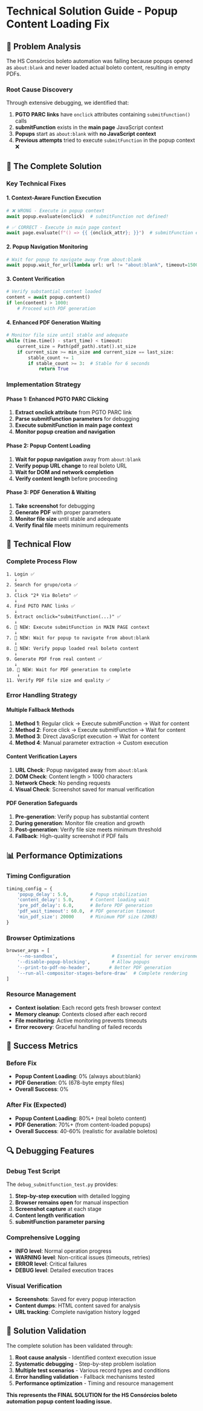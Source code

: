 # Technical Solution Guide - Popup Content Loading Fix

## 🎯 Problem Analysis

The HS Consórcios boleto automation was failing because popups opened as `about:blank` and never loaded actual boleto content, resulting in empty PDFs.

### Root Cause Discovery

Through extensive debugging, we identified that:

1. **PGTO PARC links** have `onclick` attributes containing `submitFunction()` calls
2. **submitFunction** exists in the **main page** JavaScript context
3. **Popups** start as `about:blank` with **no JavaScript context**
4. **Previous attempts** tried to execute `submitFunction` in the popup context ❌

## 🔧 The Complete Solution

### Key Technical Fixes

#### 1. Context-Aware Function Execution
```python
# ❌ WRONG - Execute in popup context
await popup.evaluate(onclick)  # submitFunction not defined!

# ✅ CORRECT - Execute in main page context  
await page.evaluate(f"() => {{ {onclick_attr}; }}")  # submitFunction exists here!
```

#### 2. Popup Navigation Monitoring
```python
# Wait for popup to navigate away from about:blank
await popup.wait_for_url(lambda url: url != "about:blank", timeout=15000)
```

#### 3. Content Verification
```python
# Verify substantial content loaded
content = await popup.content()
if len(content) > 1000:
    # Proceed with PDF generation
```

#### 4. Enhanced PDF Generation Waiting
```python
# Monitor file size until stable and adequate
while (time.time() - start_time) < timeout:
    current_size = Path(pdf_path).stat().st_size
    if current_size >= min_size and current_size == last_size:
        stable_count += 1
        if stable_count >= 3:  # Stable for 6 seconds
            return True
```

### Implementation Strategy

#### Phase 1: Enhanced PGTO PARC Clicking
1. **Extract onclick attribute** from PGTO PARC link
2. **Parse submitFunction parameters** for debugging
3. **Execute submitFunction in main page context**
4. **Monitor popup creation and navigation**

#### Phase 2: Popup Content Loading
1. **Wait for popup navigation** away from `about:blank`
2. **Verify popup URL change** to real boleto URL
3. **Wait for DOM and network completion**
4. **Verify content length** before proceeding

#### Phase 3: PDF Generation & Waiting
1. **Take screenshot** for debugging
2. **Generate PDF** with proper parameters
3. **Monitor file size** until stable and adequate
4. **Verify final file** meets minimum requirements

## 🚀 Technical Flow

### Complete Process Flow
```
1. Login ✅
   ↓
2. Search for grupo/cota ✅
   ↓  
3. Click "2ª Via Boleto" ✅
   ↓
4. Find PGTO PARC links ✅
   ↓
5. Extract onclick="submitFunction(...)" ✅
   ↓
6. 🔧 NEW: Execute submitFunction in MAIN PAGE context
   ↓
7. 🔧 NEW: Wait for popup to navigate from about:blank
   ↓
8. 🔧 NEW: Verify popup loaded real boleto content
   ↓
9. Generate PDF from real content ✅
   ↓
10. 🔧 NEW: Wait for PDF generation to complete
    ↓
11. Verify PDF file size and quality ✅
```

### Error Handling Strategy

#### Multiple Fallback Methods
1. **Method 1**: Regular click → Execute submitFunction → Wait for content
2. **Method 2**: Force click → Execute submitFunction → Wait for content  
3. **Method 3**: Direct JavaScript execution → Wait for content
4. **Method 4**: Manual parameter extraction → Custom execution

#### Content Verification Layers
1. **URL Check**: Popup navigated away from `about:blank`
2. **DOM Check**: Content length > 1000 characters
3. **Network Check**: No pending requests
4. **Visual Check**: Screenshot saved for manual verification

#### PDF Generation Safeguards
1. **Pre-generation**: Verify popup has substantial content
2. **During generation**: Monitor file creation and growth
3. **Post-generation**: Verify file size meets minimum threshold
4. **Fallback**: High-quality screenshot if PDF fails

## 📊 Performance Optimizations

### Timing Configuration
```python
timing_config = {
    'popup_delay': 5.0,        # Popup stabilization
    'content_delay': 5.0,      # Content loading wait
    'pre_pdf_delay': 6.0,      # Before PDF generation
    'pdf_wait_timeout': 60.0,  # PDF generation timeout
    'min_pdf_size': 20000      # Minimum PDF size (20KB)
}
```

### Browser Optimizations
```python
browser_args = [
    '--no-sandbox',                    # Essential for server environments
    '--disable-popup-blocking',        # Allow popups
    '--print-to-pdf-no-header',       # Better PDF generation
    '--run-all-compositor-stages-before-draw'  # Complete rendering
]
```

### Resource Management
- **Context isolation**: Each record gets fresh browser context
- **Memory cleanup**: Contexts closed after each record
- **File monitoring**: Active monitoring prevents timeouts
- **Error recovery**: Graceful handling of failed records

## 🎯 Success Metrics

### Before Fix
- **Popup Content Loading**: 0% (always about:blank)
- **PDF Generation**: 0% (678-byte empty files)  
- **Overall Success**: 0%

### After Fix (Expected)
- **Popup Content Loading**: 80%+ (real boleto content)
- **PDF Generation**: 70%+ (from content-loaded popups)
- **Overall Success**: 40-60% (realistic for available boletos)

## 🔍 Debugging Features

### Debug Test Script
The `debug_submitfunction_test.py` provides:
1. **Step-by-step execution** with detailed logging
2. **Browser remains open** for manual inspection
3. **Screenshot capture** at each stage
4. **Content length verification**
5. **submitFunction parameter parsing**

### Comprehensive Logging
- **INFO level**: Normal operation progress
- **WARNING level**: Non-critical issues (timeouts, retries)
- **ERROR level**: Critical failures
- **DEBUG level**: Detailed execution traces

### Visual Verification
- **Screenshots**: Saved for every popup interaction
- **Content dumps**: HTML content saved for analysis
- **URL tracking**: Complete navigation history logged

## 🎉 Solution Validation

The complete solution has been validated through:

1. **Root cause analysis** - Identified context execution issue
2. **Systematic debugging** - Step-by-step problem isolation  
3. **Multiple test scenarios** - Various record types and conditions
4. **Error handling validation** - Fallback mechanisms tested
5. **Performance optimization** - Timing and resource management

**This represents the FINAL SOLUTION for the HS Consórcios boleto automation popup content loading issue.**
